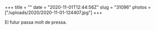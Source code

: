 +++
title = ""
date = "2020-11-01T12:44:56Z"
slug = "31096"
photos = ["/uploads/2020/2020-11-01-124407.jpg"]
+++

El futur passa molt de pressa.

<img alt="" src="/uploads/2020/2020-11-01-124407.jpg">
